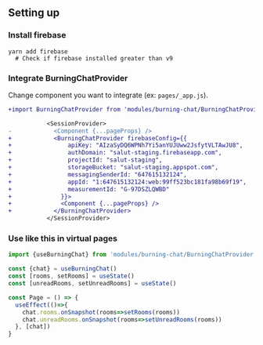 
## Setting up

### Install firebase

```
yarn add firebase
  # Check if firebase installed greater than v9
```

### Integrate BurningChatProvider

Change component you want to integrate (ex: `pages/_app.js`).

```diff
+import BurningChatProvider from 'modules/burning-chat/BurningChatProvider'

           <SessionProvider>
-            <Component {...pageProps} />
+            <BurningChatProvider firebaseConfig={{
+                apiKey: "AIzaSyDQ6WPNh7Yi5anYUJUww2JsfytVLTAwJU8",
+                authDomain: "salut-staging.firebaseapp.com",
+                projectId: "salut-staging",
+                storageBucket: "salut-staging.appspot.com",
+                messagingSenderId: "647615132124",
+                appId: "1:647615132124:web:99ff523bc181fa98b69f19",
+                measurementId: "G-97DSZLQWBD"
+              }}>
+              <Component {...pageProps} />
+            </BurningChatProvider>
           </SessionProvider>
```

### Use like this in virtual pages

```javascript
import {useBurningChat} from 'modules/burning-chat/BurningChatProvider'

const {chat} = useBurningChat()
const [rooms, setRooms] = useState()
const [unreadRooms, setUnreadRooms] = useState()

const Page = () => {
  useEffect(()=>{
    chat.rooms.onSnapshot(rooms=>setRooms(rooms))
    chat.unreadRooms.onSnapshot(rooms=>setUnreadRooms(rooms))
  }, [chat])
}
```
